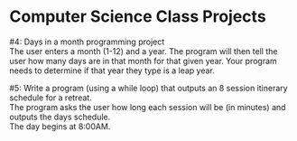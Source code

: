 # Computer Science Class Projects

#4: Days in a month programming project <br>
The user enters a month (1-12) and a year. The program will then tell the user how many days are
in that month for that given year. Your program needs to determine if that year they type is a leap year.

#5: Write a program (using a while loop) that outputs an 8 session itinerary schedule for a retreat. <br>
The program asks the user how long each session will be (in minutes) and outputs the days schedule. <br>
The day begins at 8:00AM. 
